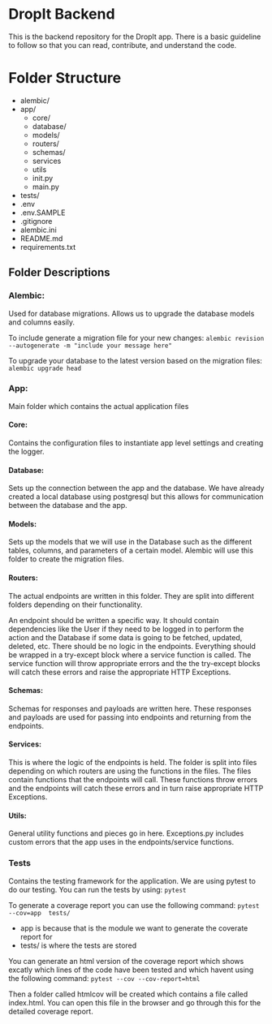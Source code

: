 # DropIt Backend

This is the backend repository for the DropIt app. There is a basic guideline to follow so that you can read, contribute, and understand the code.


# Folder Structure

- alembic/
- app/
	- core/
	- database/
	- models/
	- routers/
	- schemas/
	- services
	- utils
	- init.py
	- main.py
- tests/
- .env
- .env.SAMPLE
- .gitignore
- alembic.ini
- README.md
- requirements.txt

## Folder Descriptions

### Alembic:
Used for database migrations. Allows us to upgrade the database models and columns easily.

To include generate a migration file for your new changes: `alembic revision --autogenerate -m "include your message here"`

To upgrade your database to the latest version based on the migration files: `alembic upgrade head`
### App:
Main folder which contains the actual application files
#### Core:
Contains the configuration files to instantiate app level settings and creating the logger.
#### Database:
Sets up the connection between the app and the database. We have already created a local database using postgresql but this allows for communication between the database and the app.
#### Models:
Sets up the models that we will use in the Database  such as the different tables, columns, and parameters of a certain model. Alembic will use this folder to create the migration files.
#### Routers:
The actual endpoints are written in this folder. They are split into different folders depending on their functionality.

An endpoint should be written a specific way. It should contain dependencies like the User if they need to be logged in to perform the action and the Database if some data is going to be fetched, updated, deleted, etc. There should be no logic in the endpoints. Everything should be wrapped in a try-except block where a service function is called. The service function will throw appropriate errors and the the try-except blocks will catch these errors and raise the appropriate HTTP Exceptions.

#### Schemas:
Schemas for responses and payloads are written here. These responses and payloads are used for passing into endpoints and returning from the endpoints.
#### Services:
This is where the logic of the endpoints is held. The folder is split into files depending on which routers are using the functions in the files. The files contain functions that the endpoints will call. These functions throw errors and the endpoints will catch these errors and in turn raise appropriate HTTP Exceptions.
#### Utils:
General utility functions and pieces go in here. Exceptions.py includes custom errors that the app uses in the endpoints/service functions.
### Tests
Contains the testing framework for the application. We are using pytest to do our testing. You can run the tests by using: `pytest`

To generate a coverage report you can use the following command: `pytest --cov=app  tests/`
- app is because that is the module we want to generate the coverate report for
- tests/ is where the tests are stored

You can generate an html version of the coverage report which shows excatly which lines of the code have been tested and which havent using the following command: `pytest --cov --cov-report=html`

Then a folder called htmlcov will be created which contains a file called index.html. You can open this file in the browser and go through this for the detailed coverage report.